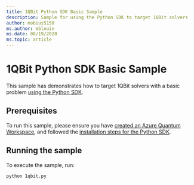 ```yaml
---
title: 1QBit Python SDK Basic Sample
description: Sample for using the Python SDK to target 1QBit solvers
author: mobius5150
ms.author: mblouin
ms.date: 08/19/2020
ms.topic: article
---
```


# 1QBit Python SDK Basic Sample

This sample has demonstrates how to target 1QBit solvers with a basic problem [using the Python SDK](TODO).

## Prerequisites

To run this sample, please ensure you have [created an Azure Quantum Workspace](TODO), and followed the [installation steps for the Python SDK](TODO).

## Running the sample

To execute the sample, run:

```bash
python 1qbit.py
```
